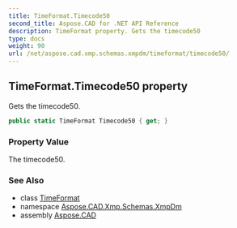 ```yaml
---
title: TimeFormat.Timecode50
second_title: Aspose.CAD for .NET API Reference
description: TimeFormat property. Gets the timecode50
type: docs
weight: 90
url: /net/aspose.cad.xmp.schemas.xmpdm/timeformat/timecode50/
---
```

## TimeFormat.Timecode50 property

Gets the timecode50.

```csharp
public static TimeFormat Timecode50 { get; }
```

### Property Value

The timecode50.

### See Also

* class [TimeFormat](../)
* namespace [Aspose.CAD.Xmp.Schemas.XmpDm](../../../aspose.cad.xmp.schemas.xmpdm/)
* assembly [Aspose.CAD](../../../)



